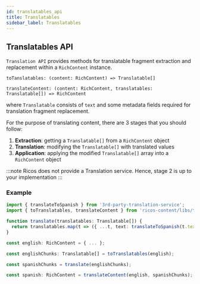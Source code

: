 ```yaml
---
id: translatables_api
title: Translatables
sidebar_label: Translatables
---
```


## Translatables API

`Translation API` provides methods for translatable fragment extraction and replacement within a `RichContent` instance.

`toTanslatables: (content: RichContent) => Translatable[]`

`translateContent: (content: RichContent, translatables: Translatable[]) => RichContent`

where `Translatable` consists of `text` and some metadata fields required for translation fragment replacement.

For the purpose of translating content, there are 3 stages that you should follow:

1. **Extraction**: getting a `Translatable[]` from a `RichContent` object
2. **Translation**: modifying the `Translatable[]` with translated values
3. **Application**: applying the modified `Translatable[]` array into a `RichContent` object

:::note
Ricos does not provide a Translation service. Hence, stage 2 is up to your implementation
:::

### Example

```ts
import { translateToSpanish } from '3rd-party-translation-service';
import { toTranslatables, translateContent } from 'ricos-content/libs/translate';

function translate(translatables: Translatable[]) {
  return translatables.map(t => ({ ...t, text: translateToSpanish(t.text) }));
}

const english: RichContent = { ... };

const englishChunks: Translatable[] = toTranslatables(english);

const spanishChunks = translate(englishChunks);

const spanish: RichContent = translateContent(english, spanishChunks);
```
